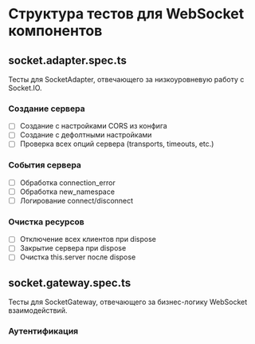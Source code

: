 # Структура тестов для WebSocket компонентов

## socket.adapter.spec.ts
Тесты для SocketAdapter, отвечающего за низкоуровневую работу с Socket.IO.

### Создание сервера
- [ ] Создание с настройками CORS из конфига
- [ ] Создание с дефолтными настройками
- [ ] Проверка всех опций сервера (transports, timeouts, etc.)

### События сервера
- [ ] Обработка connection_error
- [ ] Обработка new_namespace
- [ ] Логирование connect/disconnect

### Очистка ресурсов
- [ ] Отключение всех клиентов при dispose
- [ ] Закрытие сервера при dispose
- [ ] Очистка this.server после dispose

## socket.gateway.spec.ts
Тесты для SocketGateway, отвечающего за бизнес-логику WebSocket взаимодействий.

### Аутентификация
- [x] Отказ в подключении без токена
- [x] Успешное подключение с валидным токеном
- [x] Отказ при невалидном токене
- [x] Отказ при токене несуществующего пользователя

### Управление соединениями
- [x] Добавление клиента в connectedClients при подключении
- [x] Отправка connection:established при подключении
- [x] Broadcast статуса пользователя при подключении
- [x] Удаление из connectedClients при отключении
- [x] Broadcast статуса при отключении
- [x] Очистка слушателей при отключении

### Чат
- [ ] Получение существующего чата
- [ ] Создание нового чата
- [ ] Отправка сообщения (успешная)
- [ ] Отправка сообщения (ошибка: не участник чата)
- [ ] Присоединение к чату
- [ ] Обновление статуса непрочитанных сообщений
- [ ] Отметка сообщения как прочитанного
- [ ] Broadcast статуса сообщения

### Очистка соединений
- [ ] Очистка неактивных соединений
- [ ] Очистка отключенных соединений
- [ ] Очистка интервала при закрытии
- [ ] Отключение всех сокетов при закрытии
- [ ] Очистка слушателей при закрытии

## socket.integration.spec.ts
Интеграционные тесты для проверки взаимодействия компонентов.

### Полный цикл чата
- [ ] Подключение двух пользователей
- [ ] Создание чата между пользователями
- [ ] Отправка сообщений между пользователями
- [ ] Получение и чтение сообщений
- [ ] Корректное отключение пользователей

### Обработка ошибок
- [ ] Восстановление после сетевых ошибок
- [ ] Переподключение при разрыве соединения
- [ ] Повторная отправка неотправленных сообщений

### Масштабирование
- [ ] Работа с множеством одновременных подключений
- [ ] Обработка большого количества сообщений
- [ ] Очистка неактивных соединений под нагрузкой

## Утилиты для тестирования
- [ ] Создание тестовых пользователей
- [ ] Создание тестовых токенов
- [ ] Эмуляция сетевых ошибок
- [ ] Мокирование сервисов
- [ ] Хелперы для проверки состояния соединений
